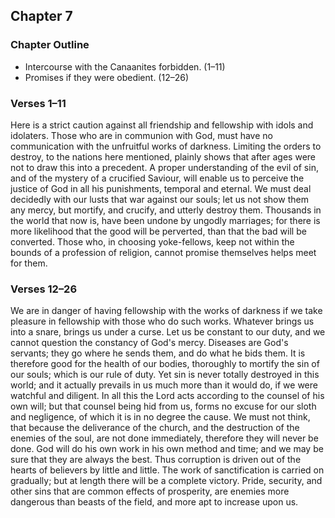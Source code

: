 ## Chapter 7

### Chapter Outline

- Intercourse with the Canaanites forbidden. (1–11)
- Promises if they were obedient. (12–26)

### Verses 1–11

Here is a strict caution against all friendship and fellowship with idols and idolaters. Those who are in communion with God, must have no communication with the unfruitful works of darkness. Limiting the orders to destroy, to the nations here mentioned, plainly shows that after ages were not to draw this into a precedent. A proper understanding of the evil of sin, and of the mystery of a crucified Saviour, will enable us to perceive the justice of God in all his punishments, temporal and eternal. We must deal decidedly with our lusts that war against our souls; let us not show them any mercy, but mortify, and crucify, and utterly destroy them. Thousands in the world that now is, have been undone by ungodly marriages; for there is more likelihood that the good will be perverted, than that the bad will be converted. Those who, in choosing yoke-fellows, keep not within the bounds of a profession of religion, cannot promise themselves helps meet for them.

### Verses 12–26

We are in danger of having fellowship with the works of darkness if we take pleasure in fellowship with those who do such works. Whatever brings us into a snare, brings us under a curse. Let us be constant to our duty, and we cannot question the constancy of God's mercy. Diseases are God's servants; they go where he sends them, and do what he bids them. It is therefore good for the health of our bodies, thoroughly to mortify the sin of our souls; which is our rule of duty. Yet sin is never totally destroyed in this world; and it actually prevails in us much more than it would do, if we were watchful and diligent. In all this the Lord acts according to the counsel of his own will; but that counsel being hid from us, forms no excuse for our sloth and negligence, of which it is in no degree the cause. We must not think, that because the deliverance of the church, and the destruction of the enemies of the soul, are not done immediately, therefore they will never be done. God will do his own work in his own method and time; and we may be sure that they are always the best. Thus corruption is driven out of the hearts of believers by little and little. The work of sanctification is carried on gradually; but at length there will be a complete victory. Pride, security, and other sins that are common effects of prosperity, are enemies more dangerous than beasts of the field, and more apt to increase upon us.

